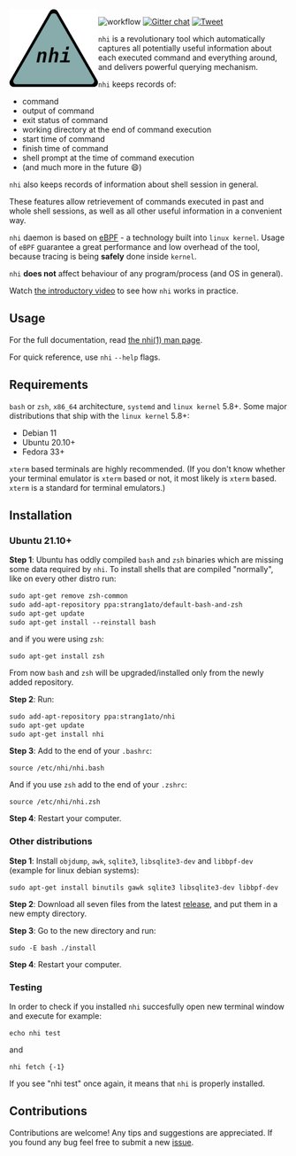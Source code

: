 <img src="doc/nhi-logo-200x200.png" align="left">

![workflow](https://github.com/strang1ato/nhi/actions/workflows/ci.yml/badge.svg)
[![Gitter chat](https://badges.gitter.im/gitterHQ/gitter.png)](https://gitter.im/nhi-project/community)
[![Tweet](https://img.shields.io/twitter/url/http/shields.io.svg?style=social)](https://twitter.com/intent/tweet?url=https://github.com/strang1ato/nhi)

`nhi` is a revolutionary tool which automatically captures all potentially useful information
about each executed command and everything around, and delivers powerful querying mechanism.

`nhi` keeps records of:
- command
- output of command
- exit status of command
- working directory at the end of command execution
- start time of command
- finish time of command
- shell prompt at the time of command execution
- (and much more in the future :smile:)

`nhi` also keeps records of information about shell session in general.

These features allow retrievement of commands executed in past and whole shell sessions,
as well as all other useful information in a convenient way.

`nhi` daemon is based on [eBPF](https://ebpf.io/) - a technology built into `linux kernel`.
Usage of `eBPF` guarantee a great performance and low overhead of the tool, because tracing is being **safely** done inside `kernel`.

`nhi` **does not** affect behaviour of any program/process (and OS in general).

Watch [the introductory video](https://www.youtube.com/watch?v=i7F3fJdYXSs) to see how `nhi` works in practice.

## Usage
For the full documentation, read [the nhi(1) man page](https://htmlpreview.github.io/?https://github.com/strang1ato/nhi/blob/main/doc/nhi.1.html).

For quick reference, use `nhi` `--help` flags.

## Requirements
`bash` or `zsh`, `x86_64` architecture, `systemd` and `linux kernel` 5.8+.
Some major distributions that ship with the `linux kernel` 5.8+:
- Debian 11
- Ubuntu 20.10+
- Fedora 33+

`xterm` based terminals are highly recommended. (If you don't know whether your terminal emulator is `xterm` based or not, it most likely is `xterm` based. `xterm` is a standard for terminal emulators.)

## Installation

### Ubuntu 21.10+
**Step 1**:
Ubuntu has oddly compiled `bash` and `zsh` binaries which are missing some data required by `nhi`. To install shells that are compiled "normally", like on every other distro run:

    sudo apt-get remove zsh-common
    sudo add-apt-repository ppa:strang1ato/default-bash-and-zsh
    sudo apt-get update
    sudo apt-get install --reinstall bash

and if you were using `zsh`:

    sudo apt-get install zsh

From now `bash` and `zsh` will be upgraded/installed only from the newly added repository.

**Step 2**: Run:

    sudo add-apt-repository ppa:strang1ato/nhi
    sudo apt-get update
    sudo apt-get install nhi

**Step 3**: Add to the end of your `.bashrc`:

    source /etc/nhi/nhi.bash

And if you use `zsh` add to the end of your `.zshrc`:

    source /etc/nhi/nhi.zsh

**Step 4**: Restart your computer.

### Other distributions
**Step 1**: Install `objdump`, `awk`, `sqlite3`, `libsqlite3-dev` and `libbpf-dev` (example for linux debian systems):

    sudo apt-get install binutils gawk sqlite3 libsqlite3-dev libbpf-dev

**Step 2**: Download all seven files from the latest [release](https://github.com/strang1ato/nhi/releases), and put them in a new empty directory.

**Step 3**: Go to the new directory and run:

    sudo -E bash ./install

**Step 4**: Restart your computer.

### Testing
In order to check if you installed `nhi` succesfully open new terminal window and execute for example:

    echo nhi test

and

    nhi fetch {-1}

If you see "nhi test" once again, it means that `nhi` is properly installed.

## Contributions
Contributions are welcome! Any tips and suggestions are appreciated. If you found any bug feel free to submit a new [issue](https://github.com/strang1ato/nhi/issues).
